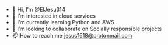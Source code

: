 - 👋 Hi, I’m @ElJesu314
- 👀 I’m interested in cloud services
- 🌱 I’m currently learning Python and AWS
- 💞️ I’m looking to collaborate on Socially responsible projects
- 📫 How to reach me jesus1618@protonmail.com

<!---
ElJesu314/ElJesu314 is a ✨ special ✨ repository because its `README.md` (this file) appears on your GitHub profile.
You can click the Preview link to take a look at your changes.
--->
